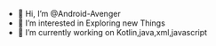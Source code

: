 - 👋 Hi, I’m @Android-Avenger
- 👀 I’m interested in Exploring new Things
- 🌱 I’m currently working on Kotlin,java,xml,javascript
